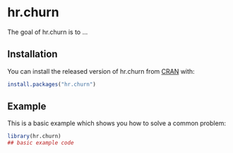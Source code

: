 
# hr.churn

<!-- badges: start -->
<!-- badges: end -->

The goal of hr.churn is to ...

## Installation

You can install the released version of hr.churn from [CRAN](https://CRAN.R-project.org) with:

``` r
install.packages("hr.churn")
```

## Example

This is a basic example which shows you how to solve a common problem:

``` r
library(hr.churn)
## basic example code
```

